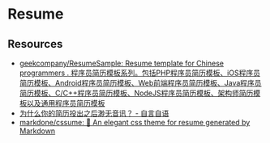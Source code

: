 # Resume

## Resources

- [geekcompany/ResumeSample: Resume template for Chinese programmers . 程序员简历模板系列。包括PHP程序员简历模板、iOS程序员简历模板、Android程序员简历模板、Web前端程序员简历模板、Java程序员简历模板、C/C++程序员简历模板、NodeJS程序员简历模板、架构师简历模板以及通用程序员简历模板](https://github.com/geekcompany/ResumeSample)
- [为什么你的简历投出之后渺无音讯？ - 自言自语](http://liubin.org/blog/2016/03/29/engineers-resume/)
- [markdone/cssume: 📄 An elegant css theme for resume generated by Markdown](https://github.com/markdone/cssume)

